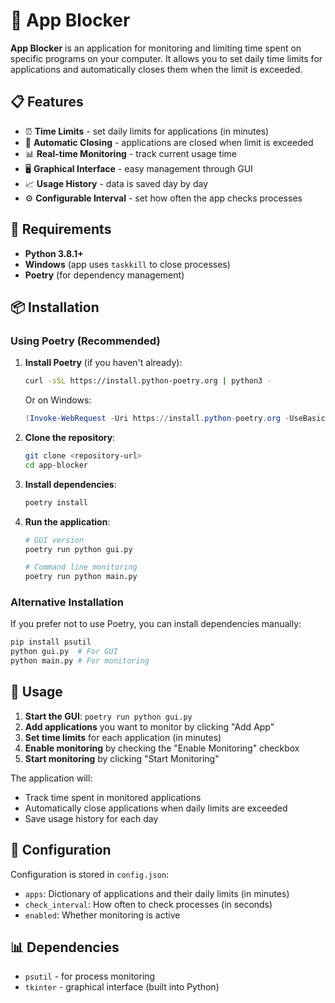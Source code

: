 # 🚫 App Blocker

**App Blocker** is an application for monitoring and limiting time spent on specific programs on your computer. It allows you to set daily time limits for applications and automatically closes them when the limit is exceeded.

## 📋 Features

- ⏰ **Time Limits** - set daily limits for applications (in minutes)
- 🎯 **Automatic Closing** - applications are closed when limit is exceeded
- 📊 **Real-time Monitoring** - track current usage time
- 🖥️ **Graphical Interface** - easy management through GUI
- 📈 **Usage History** - data is saved day by day
- ⚙️ **Configurable Interval** - set how often the app checks processes

## 🚀 Requirements

- **Python 3.8.1+**
- **Windows** (app uses `taskkill` to close processes)
- **Poetry** (for dependency management)

## 📦 Installation

### Using Poetry (Recommended)

1. **Install Poetry** (if you haven't already):

   ```bash
   curl -sSL https://install.python-poetry.org | python3 -
   ```

   Or on Windows:

   ```powershell
   (Invoke-WebRequest -Uri https://install.python-poetry.org -UseBasicParsing).Content | python -
   ```

2. **Clone the repository**:

   ```bash
   git clone <repository-url>
   cd app-blocker
   ```

3. **Install dependencies**:

   ```bash
   poetry install
   ```

4. **Run the application**:

   ```bash
   # GUI version
   poetry run python gui.py

   # Command line monitoring
   poetry run python main.py
   ```

### Alternative Installation

If you prefer not to use Poetry, you can install dependencies manually:

```bash
pip install psutil
python gui.py  # For GUI
python main.py # For monitoring
```

## 🎯 Usage

1. **Start the GUI**: `poetry run python gui.py`
2. **Add applications** you want to monitor by clicking "Add App"
3. **Set time limits** for each application (in minutes)
4. **Enable monitoring** by checking the "Enable Monitoring" checkbox
5. **Start monitoring** by clicking "Start Monitoring"

The application will:

- Track time spent in monitored applications
- Automatically close applications when daily limits are exceeded
- Save usage history for each day

## 🔧 Configuration

Configuration is stored in `config.json`:

- `apps`: Dictionary of applications and their daily limits (in minutes)
- `check_interval`: How often to check processes (in seconds)
- `enabled`: Whether monitoring is active

## 📊 Dependencies

- `psutil` - for process monitoring
- `tkinter` - graphical interface (built into Python)
